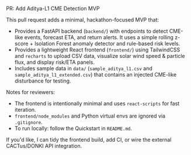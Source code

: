 PR: Add Aditya-L1 CME Detection MVP

This pull request adds a minimal, hackathon-focused MVP that:

- Provides a FastAPI backend (`backend/`) with endpoints to detect CME-like events, forecast ETA, and return alerts. It uses a simple rolling z-score + Isolation Forest anomaly detector and rule-based risk levels.
- Provides a lightweight React frontend (`frontend/`) using TailwindCSS and `recharts` to upload CSV data, visualize solar wind speed & particle flux, and display risk/ETA panels.
- Includes sample data in `data/` (`sample_aditya_l1.csv` and `sample_aditya_l1_extended.csv`) that contains an injected CME-like disturbance for testing.

Notes for reviewers:

- The frontend is intentionally minimal and uses `react-scripts` for fast iteration.
- `frontend/node_modules` and Python virtual envs are ignored via `.gitignore`.
- To run locally: follow the Quickstart in `README.md`.

If you'd like, I can tidy the frontend build, add CI, or wire the external CACTus/DONKI API integration.
